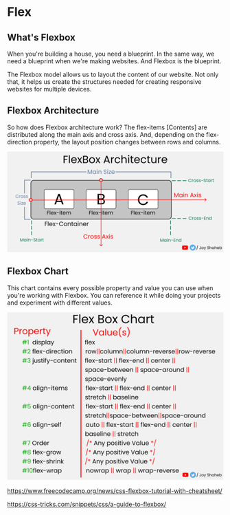 # Flex

## What's Flexbox

When you're building a house, you need a blueprint. In the same way, we need a blueprint when we're making websites. And Flexbox is the blueprint.

The Flexbox model allows us to layout the content of our website. Not only that, it helps us create the structures needed for creating responsive websites for multiple devices.

## Flexbox Architecture

So how does Flexbox architecture work? The flex-items [Contents] are distributed along the main axis and cross axis. And, depending on the flex-direction property, the layout position changes between rows and columns.

![Architecture](./architect.png)

## Flexbox Chart

This chart contains every possible property and value you can use when you're working with Flexbox. You can reference it while doing your projects and experiment with different values.

![Chart](./chart.png)

<https://www.freecodecamp.org/news/css-flexbox-tutorial-with-cheatsheet/>

<https://css-tricks.com/snippets/css/a-guide-to-flexbox/>